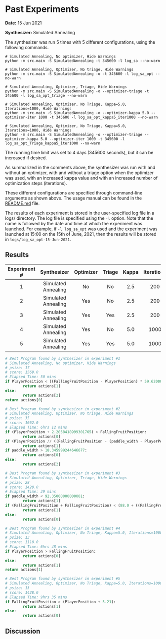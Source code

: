 # Past Experiments

**Date:** 15 Jun 2021

**Synthesizer:** Simulated Annealing

The synthesizer was run 5 times with 5 different configurations, using the following commands.

```console
# Simulated Annealing, No optimizer, Hide Warnings
python -m src.main -S SimulatedAnnealing -t 345600 -l log_sa --no-warn

# Simulated Annealing, Optimizer, No triage, Hide Warnings
python -m src.main -S SimulatedAnnealing -o -t 345600 -l log_sa_opt --no-warn

# Simulated Annealing, Optimizer, Triage, Hide Warnings
python -m src.main -S SimulatedAnnealing -o --optimizer-triage -t 345600 -l log_sa_opt_triage --no-warn

# Simulated Annealing, Optimizer, No Triage, Kappa=5.0, Iterations=1000, Hide Warnings
python -m src.main -S SimulatedAnnealing -o --optimizer-kappa 5.0 --optimizer-iter 1000 -t 345600 -l log_sa_opt_kappa5_iter1000 --no-warn

# Simulated Annealing, Optimizer, No Triage, Kappa=5.0, Iterations=1000, Hide Warnings
python -m src.main -S SimulatedAnnealing -o --optimizer-triage --optimizer-kappa 5.0 --optimizer-iter 1000 -t 345600 -l log_sa_opt_Triage_kappa5_iter1000 --no-warn
```

The running time limit was set to 4 days (345600 seconds), but it can be increased if desired.

As summarized in the comments above, the synthesizer was run with and without an optimizer, with and without a triage option when the optimizer was used, with an increased kappa value and with an increased number of optimization steps (iterations).

These different configurations are specified through command-line arguments as shown above. The usage manual can be found in the [README.md](https://github.com/olivier-vadiaval/catcher-synthesis/blob/main/README.md) file.

The results of each experiment is stored in the user-specified log file in a logs/ directory. The log file is specified using the ```-l``` option. Note that the name is followed by the date and time at which the experiment was launched. For example, if ```-l log_sa_opt``` was used and the experiment was launched at 15:00 on the 15th of June, 2021, then the results will be stored in ```logs/log_sa_opt-15-Jun-2021```.

## Results

| Experiment # |     Synthesizer     |  Optimizer  | Triage | Kappa | Iterations | Running Time | Best Score |
|:------------:|:-------------------:| :---------: |:------:|:-----:|:----------:|:------------:|:----------:|
|      1       | Simulated Annealing |      No     |   No   |  2.5  |    200     |    4 days    |   1569.0   |
|      2       | Simulated Annealing |     Yes     |   No   |  2.5  |    200     |    4 days    | **1662.0** |
|      3       | Simulated Annealing |     Yes     |  Yes   |  2.5  |    200     |    4 days    |   1428.0   |
|      4       | Simulated Annealing |     Yes     |   No   |  5.0  |   1000     |    4 days    |   1110.0   |
|      5       | Simulated Annealing |     Yes     |  Yes   |  5.0  |   1000     |    4 days    |   1428.0   |

```python
# Best Program found by synthesizer in experiment #1
# Simulated Annealing, No optimizer, Hide Warnings
# psize: 17
# score: 1569.0
# Elapsed Time: 50 mins
if PlayerPosition < ((FallingFruitPosition - PlayerPosition) * 59.620000000000005):
        return actions[1]
else:
        return actions[2]
return actions[0] 
```

```python
# Best Program found by synthesizer in experiment #2
# Simulated Annealing, Optimizer, No triage, Hide Warnings
# psize: 35
# score: 1662.0
# Elapsed Time: 6hrs 12 mins
if (PlayerPosition + 2.2058418999301765) > FallingFruitPosition:
        return actions[0]
if (PlayerPosition // ((FallingFruitPosition - (paddle_width - PlayerPosition)) + 7.22)) < FallingFruitPosition:
        return actions[1]
if paddle_width > 18.345999244646677:
        return actions[0]
else:
        return actions[2]

```

```python
# Best Program found by synthesizer in experiment #3
# Simulated Annealing, Optimizer, Triage, Hide Warnings
# psize: 28
# score: 1428.0
# Elapsed Time: 39 mins
if paddle_width < 92.35000000000001:
        return actions[1]
if (FallingFruitPosition + FallingFruitPosition) < (88.0 + ((FallingFruitPosition + 11.36) * (FallingFruitPosition - PlayerPosition))):
        return actions[1]
else:
        return actions[0]
```

```python
# Best Program found by synthesizer in experiment #4
# Simulated Annealing, Optimizer, No Triage, Kappa=5.0, Iterations=1000, Hide Warnings
# psize: 13
# score: 1110.0
# Elapsed Time: 6hrs 48 mins
if PlayerPosition > FallingFruitPosition:
        return actions[0]
else:
        return actions[1]
return actions[1]
```

```python
# Best Program found by synthesizer in experiment #5
# Simulated Annealing, Optimizer, No Triage, Kappa=5.0, Iterations=1000, Hide Warnings
# psize: 13
# score: 1428.0
# Elapsed Time: 9hrs 35 mins
if FallingFruitPosition > (PlayerPosition + 5.21):
        return actions[1]
else:
        return actions[0]
```

## Discussion
